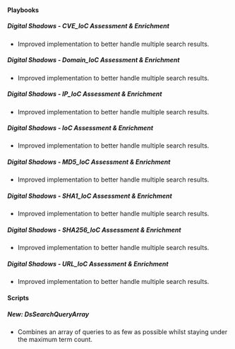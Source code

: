 
#### Playbooks
##### Digital Shadows - CVE_IoC Assessment & Enrichment
- Improved implementation to better handle multiple search results.

##### Digital Shadows - Domain_IoC Assessment & Enrichment
- Improved implementation to better handle multiple search results.

##### Digital Shadows - IP_IoC Assessment & Enrichment
- Improved implementation to better handle multiple search results.

##### Digital Shadows - IoC Assessment & Enrichment
- Improved implementation to better handle multiple search results.

##### Digital Shadows - MD5_IoC Assessment & Enrichment
- Improved implementation to better handle multiple search results.

##### Digital Shadows - SHA1_IoC Assessment & Enrichment
- Improved implementation to better handle multiple search results.

##### Digital Shadows - SHA256_IoC Assessment & Enrichment
- Improved implementation to better handle multiple search results.

##### Digital Shadows - URL_IoC Assessment & Enrichment
- Improved implementation to better handle multiple search results.

#### Scripts
##### New: DsSearchQueryArray
- Combines an array of queries to as few as possible whilst staying under the maximum term count.
